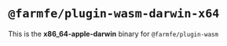 # `@farmfe/plugin-wasm-darwin-x64`

This is the **x86_64-apple-darwin** binary for `@farmfe/plugin-wasm`
